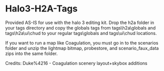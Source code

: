 # Halo3-H2A-Tags

Provided AS-IS for use with the halo 3 editing kit. Drop the h2a folder in your tags directory and copy the globals tags from tags\h2a\globals and tags\h2a\ui\chud to your regular tags\globals and tags\ui\chud locations.

If you want to run a map like Coagulation, you must go in to the scenarios folder and unzip the lightmap bitmap, probestore, and scenario_faux_data zips into the same folder.

Credits:
Duke%4216 - Coagulation scenery layout+skybox additions
